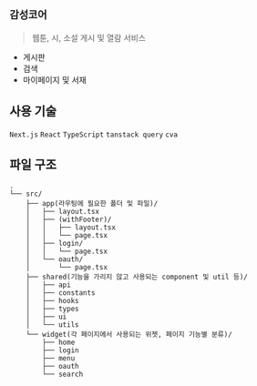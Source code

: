 ## <code>감성코어</code> 

> 웹툰, 시, 소설 게시 및 열람 서비스
- 게시판
- 검색
- 마이페이지 및 서재

## 사용 기술
`Next.js` `React` `TypeScript` `tanstack query` `cva`

## 파일 구조

```
.
└── src/
    ├── app(라우팅에 필요한 폴더 및 파일)/
    │   ├── layout.tsx
    │   ├── (withFooter)/
    │   │   ├── layout.tsx
    │   │   └── page.tsx
    │   ├── login/
    │   │   └── page.tsx
    │   └── oauth/
    │       └── page.tsx
    ├── shared(기능을 가리지 않고 사용되는 component 및 util 등)/
    │   ├── api
    │   ├── constants
    │   ├── hooks
    │   ├── types
    │   ├── ui
    │   └── utils
    └── widget(각 페이지에서 사용되는 위젯, 페이지 기능별 분류)/
        ├── home
        ├── login
        ├── menu
        ├── oauth
        └── search
```

